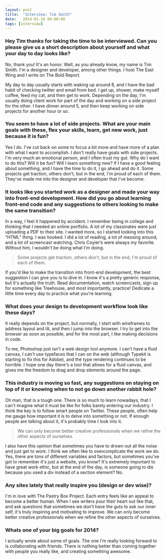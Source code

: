```yaml
---
layout: post
title:  "Interview: Tim Smith"
date:   2014-01-16 09:00:00
tags: [interview]
---
```


### Hey Tim thanks for taking the time to be interviewed. Can you please give us a short description about yourself and what your day to day looks like?

No, thank you! It's an honor. Well, as you already know, my name is Tim Smith. I'm a designer and developer, among other things. I host The East Wing and I write on The Bold Report.

My day to day usually starts with waking up around 8, and I have the bad habit of checking twitter and email from bed. I get up, shower, make myself coffee, feed my cat, and then get to work. Depending on the day, I'm usually doing client work for part of the day and working on a side project for the other. I have dinner around 5, and then keep working on side projects for another hour or so.

### You seem to have a lot of side projects. What are your main goals with these, flex your skills, learn, get new work, just because it is fun?

Yes I do. I've cut back on some to focus a bit more and have more of a plan with what I want to accomplish. I don't really have goals with side projects. I'm very much an emotional person, and I often trust my gut. Why do I want to do this? Will it be fun? Will I learn something new? If I have a good feeling about something, and I have the time to do it, I go ahead and do it. Some projects get traction, others don't, but in the end, I'm proud of each of them. They've made me into the designer and developer that I've become.

### It looks like you started work as a designer and made your way into front-end development. How did you go about learning front-end code and any suggestions to others looking to make the same transition?

In a way, I feel it happened by accident. I remember being in college and thinking that I needed an online portfolio. A lot of my classmates were just uploading a PDF to their site. I wanted more, so I started looking into this “HTML” thing. I was hooked. I did a lot of reading, a lot of messing around, and a lot of screencast watching. Chris Coyier’s were always my favorite. Without him, I wouldn't be doing what I'm doing.

> Some projects get traction, others don't, but in the end, I'm proud of each of them.

If you'd like to make the transition into front-end development, the best suggestion I can give you is to dive in. I know it's a pretty generic response, but it's actually the truth. Read documentation, watch screencasts, sign up for something like Treehouse, and most importantly, practice! Dedicate a little time every day to practice what you're learning.

### What does your design to development workflow look like these days?

It really depends on the project, but normally, I start with wireframes to address layout and IA, and then I jump into the browser. I try to get into the browser as soon as possible, and for the most part, I like making decisions in code.

To me, Photoshop just isn't a web design tool anymore. I can't have a fluid canvas, I can't use typefaces that I can on the web (although Typekit is starting to fix this for Adobe), and the type rendering continues to be horrible. I hope one day there's a tool that allows for a fluid canvas, and gives me the freedom to drag and drop elements around the page.

### This industry is moving so fast, any suggestions on staying on top of it or knowing when to not go down another rabbit hole?

Oh man, that is a tough one. There is so much to learn nowadays, that I can't imagine what it must be like for folks barely entering our industry. I think the key is to follow smart people on Twitter. These people, often help me gauge how important it is to delve into something or not. If enough people are talking about it, it's probably time I look into it.

> We can only become better creative professionals when we refine the other aspects of ourselves.

I also have this opinion that sometimes you have to drown out all the noise and just get to work. I think we often like to overcomplicate the work we do. Yes, there are tons of different variables and factors, but sometimes you've got to remember it's just a website, you know? It's extremely important to have great work ethic, but at the end of the day, is someone going to die because you used a div instead of a section element? No.

### Any sites lately that really inspire you (design or dev wise)?

I'm in love with The Pastry Box Project. Each entry feels like an appeal to become a better human. When I see writers pour their heart out like that, and ask questions that sometimes we don't have the guts to ask our inner self, it's truly inspiring and motivating to improve. We can only become better creative professionals when we refine the other aspects of ourselves.

### Whats one of your big goals for 2014?

I actually wrote about some of goals. The one I'm really looking forward to is collaborating with friends. There is nothing better than coming together with people you really like, and creating something awesome.
